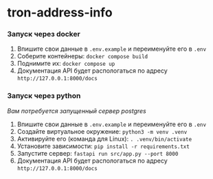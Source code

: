 # tron-address-info

### Запуск через docker

1. Впишите свои данные в `.env.example` и переименуйте его в `.env`
2. Соберите контейнеры: `docker compose build`
3. Поднимите их: `docker compose up`
4. Документация API будет распологаться по адресу `http://127.0.0.1:8000/docs`

### Запуск через python

*Вам потребуется запущенный сервер postgres*

1. Впишите свои данные в `.env.example` и переименуйте его в `.env`
2. Создайте виртуальное окружение: `python3 -m venv .venv`
3. Активируйте его (команда для Linux): `. .venv/bin/activate`
4. Установите зависимости: `pip install -r requirements.txt`
5. Запустите сервер: `fastapi run src/app.py --port 8000`
6. Документация API будет распологаться по адресу `http://127.0.0.1:8000/docs`
